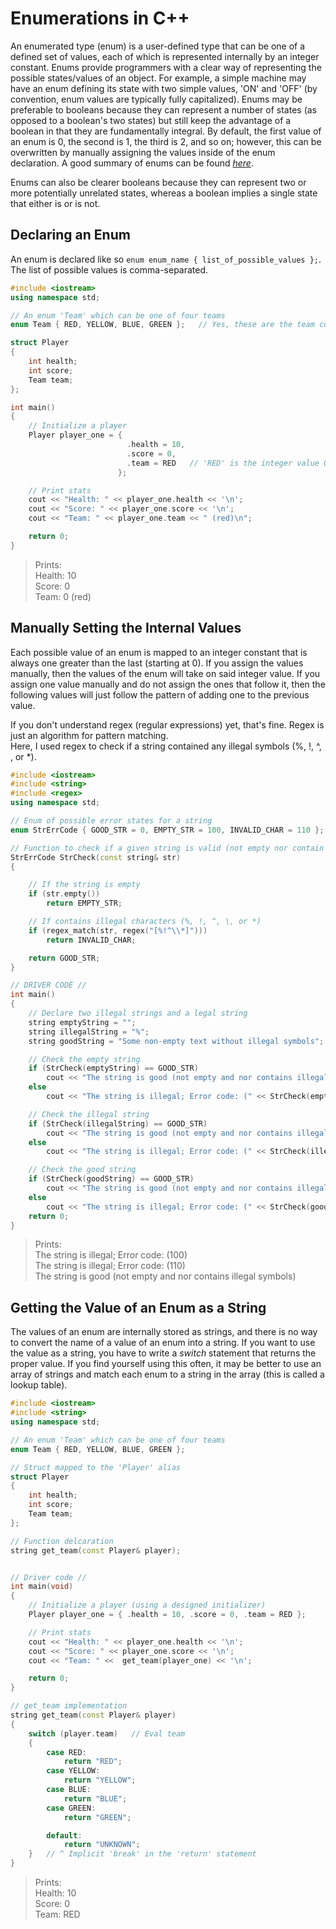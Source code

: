 # Enumerations in C++
An enumerated type (enum) is a user-defined type that can be one of a defined set of values, each of which is represented internally by an integer constant. Enums provide
programmers with a clear way of representing the possible states/values of an object. For example, a simple machine may have an enum defining its state with two simple
values, 'ON' and 'OFF' (by convention, enum values are typically fully capitalized). Enums may be preferable to booleans because they can represent a number of states (as
opposed to a boolean's two states) but still keep the advantage of a boolean in that they are fundamentally integral. By default, the first value of an enum is 0, 
the second is 1, the third is 2, and so on; however, this can be overwritten by manually assigning the values inside of the enum declaration. 
A good summary of enums can be found [_here_](https://www.youtube.com/watch?v=x55jfOd5PEE). <br />

Enums can also be clearer booleans because they can represent two or more potentially unrelated states, whereas a boolean implies a single state that either is or is not.

## Declaring an Enum
An enum is declared like so `enum enum_name { list_of_possible_values };`. The list of possible values is comma-separated.

```C++
#include <iostream>
using namespace std;

// An enum 'Team' which can be one of four teams
enum Team { RED, YELLOW, BLUE, GREEN };   // Yes, these are the team colors from Mario Party 8

struct Player
{
    int health;
    int score;
    Team team;
};

int main()
{
    // Initialize a player
    Player player_one = {
                          .health = 10,
                          .score = 0,
                          .team = RED   // 'RED' is the integer value 0
                        };

    // Print stats
    cout << "Health: " << player_one.health << '\n';
    cout << "Score: " << player_one.score << '\n';
    cout << "Team: " << player_one.team << " (red)\n";

    return 0;
}
```
> Prints: <br />
> Health: 10 <br />
> Score: 0 <br />
> Team: 0 (red) <br />

## Manually Setting the Internal Values
Each possible value of an enum is mapped to an integer constant that is always one greater than the last (starting at 0). If you assign the values manually,
then the values of the enum will take on said integer value. If you assign one value manually and do not assign the ones that follow it, then the following 
values will just follow the pattern of adding one to the previous value. <br />

If you don't understand regex (regular expressions) yet, that's fine. Regex is just an algorithm for pattern matching. <br />
Here, I used regex to check if a string contained any illegal symbols (%, !, ^, \, or \*).

```C++
#include <iostream>
#include <string>
#include <regex>
using namespace std;

// Enum of possible error states for a string
enum StrErrCode { GOOD_STR = 0, EMPTY_STR = 100, INVALID_CHAR = 110 };

// Function to check if a given string is valid (not empty nor contain illegal symbols)
StrErrCode StrCheck(const string& str)
{

    // If the string is empty
    if (str.empty())
        return EMPTY_STR;

    // If contains illegal characters (%, !, ^, \, or *)
    if (regex_match(str, regex("[%!^\\*]")))
        return INVALID_CHAR;

    return GOOD_STR;
}

// DRIVER CODE //
int main()
{
    // Declare two illegal strings and a legal string
    string emptyString = "";
    string illegalString = "%";
    string goodString = "Some non-empty text without illegal symbols";

    // Check the empty string
    if (StrCheck(emptyString) == GOOD_STR)
        cout << "The string is good (not empty and nor contains illegal symbols)\n";
    else
        cout << "The string is illegal; Error code: (" << StrCheck(emptyString) << ")\n";

    // Check the illegal string
    if (StrCheck(illegalString) == GOOD_STR)
        cout << "The string is good (not empty and nor contains illegal symbols)\n";
    else
        cout << "The string is illegal; Error code: (" << StrCheck(illegalString) << ")\n";

    // Check the good string
    if (StrCheck(goodString) == GOOD_STR)
        cout << "The string is good (not empty and nor contains illegal symbols)\n";
    else
        cout << "The string is illegal; Error code: (" << StrCheck(goodString) << ")\n";
    return 0;
}
```
> Prints: <br />
> The string is illegal; Error code: (100) <br />
> The string is illegal; Error code: (110) <br />
> The string is good (not empty and nor contains illegal symbols) <br />

## Getting the Value of an Enum as a String
The values of an enum are internally stored as strings, and there is no way to convert the name of a value of an enum into a string. If you want to use the value
as a string, you have to write a _switch_ statement that returns the proper value. If you find yourself using this often, it may be better to use an array
of strings and match each enum to a string in the array (this is called a lookup table).

```C++
#include <iostream>
#include <string>
using namespace std;

// An enum 'Team' which can be one of four teams
enum Team { RED, YELLOW, BLUE, GREEN };

// Struct mapped to the 'Player' alias
struct Player
{
    int health;
    int score;
    Team team;
};

// Function delcaration
string get_team(const Player& player);


// Driver code //
int main(void)
{
    // Initialize a player (using a designed initializer)
    Player player_one = { .health = 10, .score = 0, .team = RED };

    // Print stats
    cout << "Health: " << player_one.health << '\n';
    cout << "Score: " << player_one.score << '\n';
    cout << "Team: " <<  get_team(player_one) << '\n';

    return 0;
}

// get_team implementation
string get_team(const Player& player)
{
    switch (player.team)   // Eval team
    {
        case RED:
            return "RED";
        case YELLOW:
            return "YELLOW";
        case BLUE:
            return "BLUE";
        case GREEN:
            return "GREEN";

        default:
            return "UNKNOWN";
    }   // ^ Implicit 'break' in the 'return' statement
}
```
> Prints: <br />
> Health: 10 <br />
> Score: 0 <br />
> Team: RED <br />
